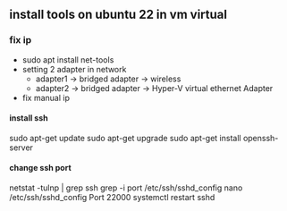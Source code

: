 ## install tools on ubuntu 22 in vm virtual

### fix ip

  -  sudo apt install net-tools
  -  setting 2 adapter in network
     - adapter1 -> bridged adapter -> wireless
     - adapter2 -> bridged adapter -> Hyper-V virtual ethernet Adapter
  -  fix manual ip 

#### install ssh

sudo apt-get update
sudo apt-get upgrade
sudo apt-get install openssh-server

#### change ssh port
netstat -tulnp | grep ssh
grep -i port /etc/ssh/sshd_config
nano /etc/ssh/sshd_config
Port 22000
systemctl restart sshd